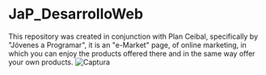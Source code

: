 # JaP_DesarrolloWeb

This repository was created in conjunction with Plan Ceibal, specifically by "Jóvenes a Programar", it is an "e-Market" page, of online marketing, in which you can enjoy the products offered there and in the same way offer your own products.
![Captura](https://user-images.githubusercontent.com/63765970/99004256-845e8b80-251d-11eb-8298-1bbf11f64daf.PNG)
